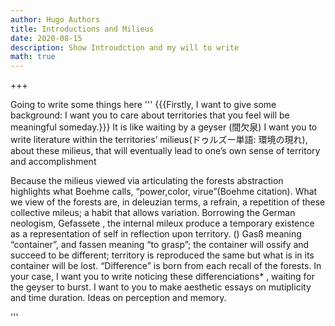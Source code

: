 ```yaml
---
author: Hugo Authors
title: Introductions and Milieus
date: 2020-08-15
description: Show Introudction and my will to write
math: true
---
```

+++

Going to write some things here
'''
{{{Firstly, I want to give some background:
I want you to care about  territories
 that you feel will be meaningful someday.}}}
It is  like waiting by a geyser (間欠泉)
I want you to write literature within
the territories’ milieus(ドゥルズー単語: 環境の現れ),
about these milieus, that
will eventually lead to one’s own sense of
territory and accomplishment

Because the milieus viewed via articulating
the forests abstraction highlights what Boehme calls,
“power,color, virue”(Boehme citation). What we view of
the forests are, in deleuzian terms, a refrain, a
repetition of these collective mileus; a habit that
allows variation. Borrowing the German neologism,
Gefassete , the internal mileux produce a temporary
existence as a representation of self in reflection
upon territory. () Gasß meaning “container”, and fassen
meaning “to grasp”; the container will ossify and
succeed to be different; territory is reproduced
the same but what is in its container will be lost.
“Difference” is born from each recall of the forests.
In your case, I want you to write noticing these
differenciations* , waiting for the geyser to burst.
I want to you to make aesthetic essays on mutiplicity
and time duration. Ideas on perception and memory.

'''

